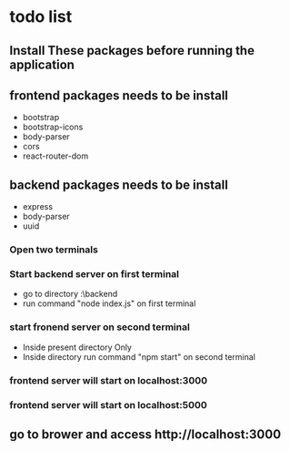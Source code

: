 # todo list 

## Install These packages before running the application
## frontend packages needs to be install

- bootstrap
- bootstrap-icons
- body-parser
- cors
- react-router-dom

## backend packages needs to be install

- express
- body-parser
- uuid

### Open two terminals

### Start backend server on first terminal
- go to directory :\backend
- run command "node index.js" on first terminal

### start fronend server on second terminal
- Inside present directory Only
- Inside directory run command "npm start" on second terminal

### frontend server will start on localhost:3000
### frontend server will start on localhost:5000

## go to brower and access http://localhost:3000

